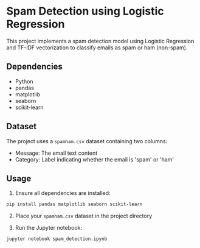 # Spam Detection using Logistic Regression
This project implements a spam detection model using Logistic Regression and TF-IDF vectorization to classify emails as spam or ham (non-spam).

## Dependencies
- Python
- pandas
- matplotlib
- seaborn
- scikit-learn

## Dataset
The project uses a `spamham.csv` dataset containing two columns:
- Message: The email text content
- Category: Label indicating whether the email is 'spam' or 'ham'

## Usage
1. Ensure all dependencies are installed:

```bash
pip install pandas matplotlib seaborn scikit-learn
```

2. Place your `spamham.csv` dataset in the project directory

3. Run the Jupyter notebook:

```bash
jupyter notebook spam_detection.ipynb
```
